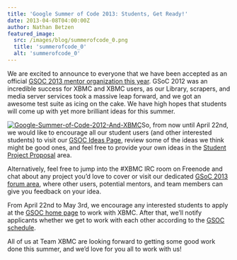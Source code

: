 ```yaml
---
title: 'Google Summer of Code 2013: Students, Get Ready!'
date: 2013-04-08T04:00:00Z
author: Nathan Betzen
featured_image:
  src: /images/blog/summerofcode_0.png
  title: 'summerofcode_0'
  alt: 'summerofcode_0'
---
```

We are excited to announce to everyone that we have been accepted as an official [GSOC 2013 mentor organization this year](http://www.google-melange.com/gsoc/org/google/gsoc2013/xbmc "XBMC at GSOC"). GSoC 2012 was an incredible success for XBMC and XBMC users, as our Library, scrapers, and media server services took a massive leap forward, and we got an awesome test suite as icing on the cake. We have high hopes that students will come up with yet more brilliant ideas for this summer.

 [![Google-Summer-of-Code-2012-And-XBMC](/sites/default/files/uploads/GoogleSummerofCode-XBMC_2013-300x152.jpg "Google-Summer-of-Code-2013-And-XBMC")](/sites/default/files/uploads/GoogleSummerofCode-XBMC_2013.jpg)So, from now until April 22nd, we would like to encourage all our student users (and other interested students) to visit our [GSOC Ideas Page](https://kodi.wiki/view/Google_Summer_of_Code_2013 "XBMC GSOC Ideas page"), review some of the ideas we think might be good ones, and feel free to provide your own ideas in the [Student Project Proposal](https://kodi.wiki/view/Google_Summer_of_Code_2013 "GSOC Student ideas for XBMC") area.

 Alternatively, feel free to jump into the #XBMC IRC room on Freenode and chat about any project you’d love to cover or visit our dedicated [GSoC 2013 forum area](https://forum.kodi.tv/forumdisplay.php?fid=191 "GSOC 2013 Development forum"), where other users, potential mentors, and team members can give you feedback on your idea.

 From April 22nd to May 3rd, we encourage any interested students to apply at the [GSOC home page](http://www.google-melange.com/gsoc/homepage/google/gsoc2013 "GSOC home page") to work with XBMC. After that, we’ll notify applicants whether we get to work with each other according to the [GSOC schedule](http://www.google-melange.com/gsoc/events/google/gsoc2013 "GSOC Schedule").

 All of us at Team XBMC are looking forward to getting some good work done this summer, and we’d love for you all to work with us!

 